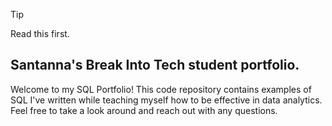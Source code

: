 > [!TIP]
> Read this first.


## Santanna's Break Into Tech student portfolio. 

Welcome to my SQL Portfolio! This code repository contains examples of SQL I've written while teaching myself how to be effective in data analytics. Feel free to take a look around and reach out with any questions. 
